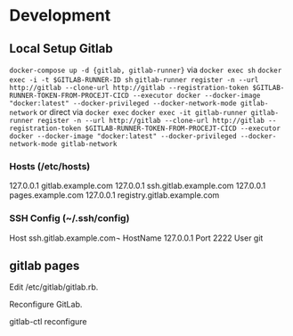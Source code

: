 # Development

## Local Setup Gitlab
```docker-compose up -d {gitlab, gitlab-runner}```
via ```docker exec sh```
```docker exec -i -t $GITLAB-RUNNER-ID sh```
```gitlab-runner register -n --url http://gitlab --clone-url http://gitlab --registration-token $GITLAB-RUNNER-TOKEN-FROM-PROCEJT-CICD --executor docker --docker-image "docker:latest" --docker-privileged --docker-network-mode gitlab-network```
or direct via ```docker exec```
```docker exec -it gitlab-runner gitlab-runner register -n --url http://gitlab --clone-url http://gitlab --registration-token $GITLAB-RUNNER-TOKEN-FROM-PROCEJT-CICD --executor docker --docker-image "docker:latest" --docker-privileged --docker-network-mode gitlab-network```

### Hosts (/etc/hosts)
127.0.0.1 gitlab.example.com
127.0.0.1 ssh.gitlab.example.com
127.0.0.1 pages.example.com
127.0.0.1 registry.gitlab.example.com

### SSH Config (~/.ssh/config)
Host ssh.gitlab.example.com¬
  HostName 127.0.0.1
  Port 2222
  User git


## gitlab pages

Edit /etc/gitlab/gitlab.rb.

Reconfigure GitLab.


gitlab-ctl reconfigure
